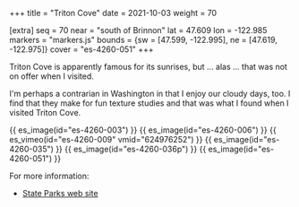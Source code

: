 +++
title = "Triton Cove"
date = 2021-10-03
weight = 70

[extra]
seq = 70
near = "south of Brinnon"
lat = 47.609
lon = -122.985
markers = "markers.js"
bounds = {sw = [47.599, -122.995], ne = [47.619, -122.975]}
cover = "es-4260-051"
+++

Triton Cove is apparently famous for its sunrises, but ... alas ... that was not on offer when I visited.

<!-- more -->

I'm perhaps a contrarian in Washington in that I enjoy our cloudy days, too. I find that they make for fun texture studies and that was what I found when I visited Triton Cove.

{{ es_image(id="es-4260-003") }}
{{ es_image(id="es-4260-006") }}
{{ es_vimeo(id="es-4260-009" vmid="624976252") }}
{{ es_image(id="es-4260-035") }}
{{ es_image(id="es-4260-036p") }}
{{ es_image(id="es-4260-051") }}

For more information:

* [State Parks web site](https://parks.state.wa.us/296/Triton-Cove)
